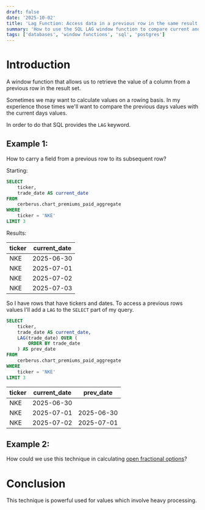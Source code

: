 ```yaml
---
draft: false
date: '2025-10-02'
title: 'Lag Function: Access data in a previous row in the same result set without having to join the table to itself.'
summary: 'How to use the SQL LAG window function to compare current and previous row values, with practical query and table output.'
tags: ['databases', 'window functions', 'sql', 'postgres']
---
```


# Introduction

A window function that allows us to retrieve the value of a column from a previous row in the result set.

Sometimes we may want to calculate values on a rowing basis. In my experience those times we'll want to compare the previous days values
with the current days values.

In order to do that SQL provides the `LAG` keyword.

## Example 1:

How to carry a field from a previous row to its subsequent row?

Starting:

```sql
SELECT
    ticker,
    trade_date AS current_date
FROM
    cerberus.chart_premiums_paid_aggregate
WHERE
    ticker = 'NKE'
LIMIT 3
```

Results:

| ticker | current_date |
| ------ | ------------ |
| NKE    | 2025-06-30   |
| NKE    | 2025-07-01   |
| NKE    | 2025-07-02   |
| NKE    | 2025-07-03   |

So I have rows that have tickers and dates. To access a previous rows values I'll add a `LAG` to the `SELECT` part of my query.

```sql
SELECT
    ticker,
    trade_date AS current_date,
    LAG(trade_date) OVER (
        ORDER BY trade_date
    ) AS prev_date
FROM
    cerberus.chart_premiums_paid_aggregate
WHERE
    ticker = 'NKE'
LIMIT 3
```

| ticker | current_date | prev_date  |
| ------ | ------------ | ---------- |
| NKE    | 2025-06-30   |            |
| NKE    | 2025-07-01   | 2025-06-30 |
| NKE    | 2025-07-02   | 2025-07-01 |

## Example 2:

How could we use this technique in calculating [open fractional options](/blog/finance/options/open-frac)?

# Conclusion

This technique is powerful used for values which involve heavy processing.
